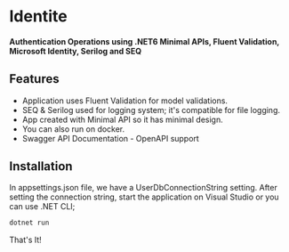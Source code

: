 # Identite
#### Authentication Operations using .NET6 Minimal APIs, Fluent Validation, Microsoft Identity, Serilog and SEQ

## Features

- Application uses Fluent Validation for model validations.
- SEQ & Serilog used for logging system; it's compatible for file logging.
- App created with Minimal API so it has minimal design.
- You can also run on docker.
- Swagger API Documentation - OpenAPI support

## Installation

In appsettings.json file, we have a UserDbConnectionString setting. After setting the connection string, start the application on Visual Studio or you can use .NET CLI;

```sh
dotnet run
```

That's It!
